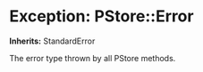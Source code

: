 # Exception: PStore::Error
**Inherits:** StandardError
    

The error type thrown by all PStore methods.



